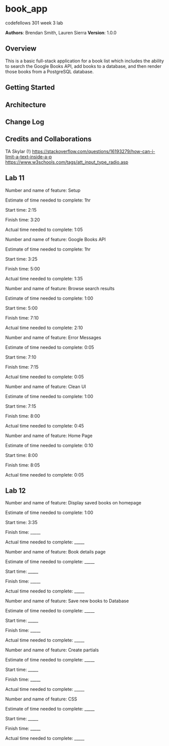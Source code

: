 # book_app
codefellows 301 week 3 lab

**Authors**: Brendan Smith, Lauren Sierra
**Version**: 1.0.0

## Overview
This is a basic full-stack application for a book list which  includes the ability to search the Google Books API, add books to a database, and then render those books from a PostgreSQL database.
## Getting Started

## Architecture

## Change Log


## Credits and Collaborations
TA Skylar (!)
https://stackoverflow.com/questions/16193279/how-can-i-limit-a-text-inside-a-p
https://www.w3schools.com/tags/att_input_type_radio.asp

## Lab 11
Number and name of feature: Setup

Estimate of time needed to complete: 1hr

Start time: 2:15

Finish time: 3:20

Actual time needed to complete: 1:05


Number and name of feature: Google Books API

Estimate of time needed to complete: 1hr

Start time: 3:25

Finish time: 5:00

Actual time needed to complete: 1:35


Number and name of feature: Browse search results

Estimate of time needed to complete: 1:00

Start time: 5:00

Finish time: 7:10

Actual time needed to complete: 2:10


Number and name of feature: Error Messages

Estimate of time needed to complete: 0:05

Start time: 7:10

Finish time: 7:15

Actual time needed to complete: 0:05

Number and name of feature: Clean UI

Estimate of time needed to complete: 1:00

Start time: 7:15

Finish time: 8:00

Actual time needed to complete: 0:45


Number and name of feature: Home Page

Estimate of time needed to complete: 0:10

Start time: 8:00

Finish time: 8:05

Actual time needed to complete: 0:05

## Lab 12 
Number and name of feature: Display saved books on homepage

Estimate of time needed to complete: 1:00

Start time: 3:35

Finish time: _____

Actual time needed to complete: _____

Number and name of feature: Book details page

Estimate of time needed to complete: _____

Start time: _____

Finish time: _____

Actual time needed to complete: _____

Number and name of feature: Save new books to Database

Estimate of time needed to complete: _____

Start time: _____

Finish time: _____

Actual time needed to complete: _____

Number and name of feature: Create partials

Estimate of time needed to complete: _____

Start time: _____

Finish time: _____

Actual time needed to complete: _____

Number and name of feature: CSS

Estimate of time needed to complete: _____

Start time: _____

Finish time: _____

Actual time needed to complete: _____